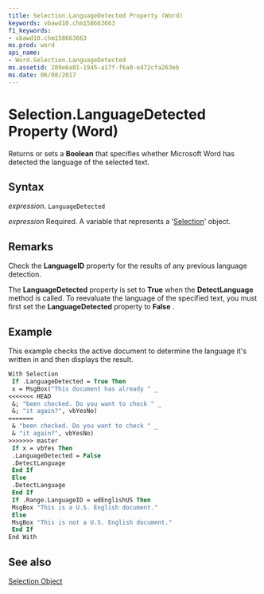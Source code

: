 ```yaml
---
title: Selection.LanguageDetected Property (Word)
keywords: vbawd10.chm158663663
f1_keywords:
- vbawd10.chm158663663
ms.prod: word
api_name:
- Word.Selection.LanguageDetected
ms.assetid: 289e6a01-1945-a17f-f6a0-e472cfa263eb
ms.date: 06/08/2017
---
```



# Selection.LanguageDetected Property (Word)

Returns or sets a  **Boolean** that specifies whether Microsoft Word has detected the language of the selected text.


## Syntax

 _expression_. `LanguageDetected`

 _expression_ Required. A variable that represents a '[Selection](Word.Selection.md)' object.


## Remarks

Check the  **LanguageID** property for the results of any previous language detection.

The  **LanguageDetected** property is set to **True** when the **DetectLanguage** method is called. To reevaluate the language of the specified text, you must first set the **LanguageDetected** property to **False** .


## Example

This example checks the active document to determine the language it's written in and then displays the result.


```vb
With Selection 
 If .LanguageDetected = True Then 
 x = MsgBox("This document has already " _ 
<<<<<<< HEAD
 &; "been checked. Do you want to check " _ 
 &; "it again?", vbYesNo) 
=======
 & "been checked. Do you want to check " _ 
 & "it again?", vbYesNo) 
>>>>>>> master
 If x = vbYes Then 
 .LanguageDetected = False 
 .DetectLanguage 
 End If 
 Else 
 .DetectLanguage 
 End If 
 If .Range.LanguageID = wdEnglishUS Then 
 MsgBox "This is a U.S. English document." 
 Else 
 MsgBox "This is not a U.S. English document." 
 End If 
End With
```


## See also


[Selection Object](Word.Selection.md)

